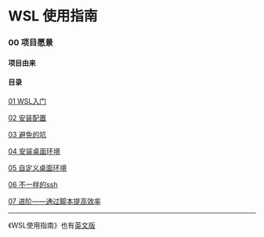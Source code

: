 # WSL 使用指南

### 00 项目愿景

#### 项目由来



#### 目录

[01 WSL入门][1]

[02 安装配置][2]

[03 避免的坑][3]

[04 安装桌面环境][4]

[05 自定义桌面环境][5]

[06 不一样的ssh][6]

[07 进阶——通过脚本提高效率][7]

[1]:01-WSL入门.md

[2]:02-安装配置.md

[3]:04-安装桌面环境.md

[4]:04-安装桌面环境.md

[5]:05-自定义桌面环境.md

[6]:06-不一样的ssh.md

[7]:07-进阶——通过脚本提高效率.md

---
《WSL使用指南》也有[英文版](../English/00-About.md)